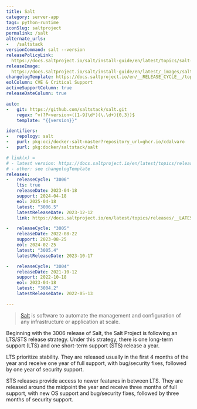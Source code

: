 ```yaml
---
title: Salt
category: server-app
tags: python-runtime
iconSlug: saltproject
permalink: /salt
alternate_urls:
-   /saltstack
versionCommand: salt --version
releasePolicyLink:
  https://docs.saltproject.io/salt/install-guide/en/latest/topics/salt-version-support-lifecycle.html
releaseImage:
  https://docs.saltproject.io/salt/install-guide/en/latest/_images/salt-release-timeline.png
changelogTemplate: https://docs.saltproject.io/en/__RELEASE_CYCLE__/topics/releases/__LATEST__.html
eolColumn: CVE & Critical Support
activeSupportColumn: true
releaseDateColumn: true

auto:
-   git: https://github.com/saltstack/salt.git
    regex: ^v(?P<version>([1-9]\d*)(\.\d+){0,3})$
    template: "{{version}}"

identifiers:
-   repology: salt
-   purl: pkg:oci/docker-salt-master?repository_url=ghcr.io/cdalvaro
-   purl: pkg:docker/saltstack/salt

# link(x) =
# - latest version: https://docs.saltproject.io/en/latest/topics/releases/__LATEST__.html
# - other: see changelogTemplate
releases:
-   releaseCycle: "3006"
    lts: true
    releaseDate: 2023-04-18
    support: 2024-04-18
    eol: 2025-04-18
    latest: "3006.5"
    latestReleaseDate: 2023-12-12
    link: https://docs.saltproject.io/en/latest/topics/releases/__LATEST__.html

-   releaseCycle: "3005"
    releaseDate: 2022-08-22
    support: 2023-08-25
    eol: 2024-02-25
    latest: "3005.4"
    latestReleaseDate: 2023-10-17

-   releaseCycle: "3004"
    releaseDate: 2021-10-12
    support: 2022-10-18
    eol: 2023-04-18
    latest: "3004.2"
    latestReleaseDate: 2022-05-13

---
```


> [Salt](https://saltproject.io/index.html) is software to automate the management and configuration
> of any infrastructure or application at scale.


Beginning with the 3006 release of Salt, the Salt Project is following an LTS/STS release strategy.
Under this strategy, there is one long-term support (LTS) and one short-term support (STS) release a
year.

LTS prioritize stability. They are released usually in the first 4 months of the year and receive
one year of full support, with bug/security fixes, followed by one year of security support.

STS releases provide access to newer features in between LTS. They are released around the midpoint
the year and receive three months of full support, with new OS support and bug/security fixes,
followed by three months of security support.
